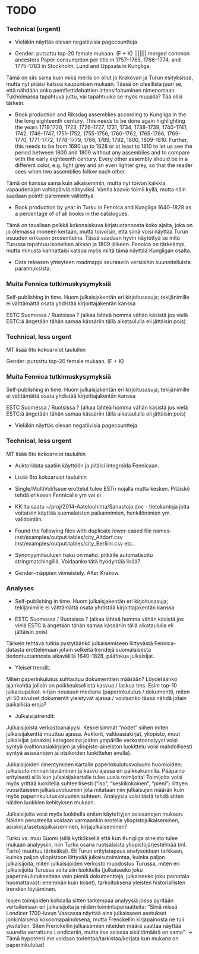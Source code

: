 TODO
==========


### Technical (urgent)

- Vieläkin näyttäs olevan negatiivisia pagecountteja

- Gender: putsattu top-20 female mukaan. (F + K)
||||||| merged common ancestors
Paper consumption per title in 1757–1765, 1766–1774, and 1775–1783 in
Stockholm, Lund and Uppsala in Kungliga.

Tämä on siis sama kuin mikä meillä on ollut jo Krakovan ja Turun esityksissä, mutta nyt pitäisi katsoa kaupunkien mukaan. Tässä on oleellista juuri se, että nähdään onko pemflettidebattien intensifoituminen nimenomaan Tukholmassa tapahtuva juttu, vai tapahtuuko se myös muualla? Tää olisi tärkein.

- Book production and Riksdag assemblies according to Kungliga in the the long eighteenth century. This needs to be done again highlighting the years 1719,1720, 1723, 1726-1727, 1731, 1734, 1738-1739, 1740-1741, 1742, 1746-1747, 1751-1752, 1755-1756, 1760-1762, 1765-1766, 1769-1770, 1771-1772, 1778-1779, 1786, 1789, 1792, 1800, 1809-1810. Further, this needs to be from 1690 up to 1828 or at least to 1810 to let us see the period between 1800 and 1809 without any assemblies and to compare with the early eighteenth century. Every other assembly should be in a different color, e.g. light grey and an even lighter grey, so that the reader sees when two assemblies follow each other.

Tämä on kanssa sama kuin aikaisemmin, mutta nyt toivon kaikkia vapaudenajan valtiopäiviä näkyviksi. Vanha kaavio toimii kyllä, mutta näin saadaan pointti paremmin välitettyä.

- Book production by year in Turku in Fennica and Kungliga 1640–1828 as a percentage of of all books in the catalogues. 

Tämä on tavallaan pelkkä kokonaiskuva kirjatuotannosta koko ajalta, joka on jo olemassa moneen kertaan, mutta toivoisin, että siinä voisi näyttää Turun osuuden erikseen prosentteina. Tässä saadaan hyvin näytettyä se mitä Turussa tapahtuu isonvihan aikaan ja 1809 jälkeen. Fennica on tärkeämpi, mutta minusta kannattaisi katsoa myös miltä tämä näyttää Kungligan osalta.


- Data releasen yhteyteen roadmappi seuraaviin versioihin
  suunnitelluista parannuksista.

### Muita Fennica tutkimuskysymyksiä

Self-publishing in time. Huom julkaisjakentän eri kirjoitusasuja;
tekijänimille ei välttämättä osata yhdistää kirjoittajakentän kanssa

ESTC Suomessa / Ruotsissa ? (alkaa lähteä homma vähän käsistä jos
vielä ESTC:ä ängetään tähän samaa kässäriin tällä aikataululla eli
jättäisin pois)


### Technical, less urgent

MT lisää 6to kokoarviot tauluihin

Gender: putsattu top-20 female mukaan. (F + K)

### Muita Fennica tutkimuskysymyksiä

Self-publishing in time. Huom julkaisjakentän eri kirjoitusasuja;
tekijänimille ei välttämättä osata yhdistää kirjoittajakentän kanssa

ESTC Suomessa / Ruotsissa ? (alkaa lähteä homma vähän käsistä jos
vielä ESTC:ä ängetään tähän samaa kässäriin tällä aikataululla eli
jättäisin pois)

- Vieläkin näyttäs olevan negatiivisia pagecountteja


### Technical, less urgent

MT lisää 6to kokoarviot tauluihin


- Auktoridata saatiin käyttöön ja pitäisi integroida Fennicaan.

- Lisää 6to kokoarviot tauluihin

- Single/MultiVol/Issue erottelut tulee ESTn nojalla mutta
  kesken. Pitäiskö tehdä erikseen Fennicalle ym vai ei

- KK:lta saatu ~/proj/2014-Aatelouhinta/Sanastoja.doc - tietokantoja
  joita voitaisiin käyttää suomalaisten paikannimien, henkilönimien
  ym. validointiin.

- Found the following files with duplicate lower-cased file names:
  inst/examples/output.tables/city_Altdorf.csv
  inst/examples/output.tables/city_Berliini.csv
  etc..

- Synonyymitaulujen haku on mahd. pitkälle automatisoitu
  stringmatchingillä. Voidaanko tätä hyödyntää lisää?
  
- Gender-mäppien viimeistely. After Krakow.


### Analyses

- Self-publishing in time. Huom julkaisjakentän eri kirjoitusasuja;
  tekijänimille ei välttämättä osata yhdistää kirjoittajakentän kanssa

- ESTC Suomessa / Ruotsissa ? (alkaa lähteä homma vähän käsistä jos
  vielä ESTC:ä ängetään tähän samaa kässäriin tällä aikataululla eli
  jättäisin pois)


Tärkein tehtävä tutkia pystytäänkö julkaisemiseen liittyvästä
Fennica-datasta erottelemaan jotain selkeitä trendejä suomalaisesta
tiedontuotannosta aikavälillä 1640-1828, pääfokus julkaisijat.

* Yleiset trendit:

Miten paperinkulutus suhtautuu dokumenttien määrään? Löydetäänkö
ajankohtia jolloin on poikkeuksellista kasvua / laskua tms. Esim
top-10 julkaisupaikat. kirjan nousuun mediana (paperinkulutus /
dokumentti, miten yli 50 sivuiset dokumentit yleistyvät ajassa /
voidaanko tässä nähdä jotain paikallisia eroja?

* Julkaisijatrendit:

Julkaisijoista verkostoanalyysi. Keskeisimmät “nodet” siihen miten
julkaisijakenttä muuttuu ajassa. Auktorit, valtioasiakirjat,
yliopisto, muut julkaisijat (ainakin) kategoroina joiden ympärille
verkostoanalyysi voisi syntyä (valtionasiakirjojen ja
yliopisto-aineiston luokittelu voisi mahdollisesti syntyä asiasanojen
ja otsikoiden luokittelun avulla).

Julkaisijoiden ilmentyminen kartalle paperinkulutusvoluumi huomioiden:
julkaisutoiminnan leviäminen ja kasvu ajassa eri
paikkakunnilla. Pääpaino erityisesti sillä kun julkaisijakartalle
tulee uusia toimijoita! Toimijoita voisi myös yrittää luokitella
suhteellisesti (“iso”, “keskikokoinen”, “pieni”) liittyen
vuosittaiseen julkaisuvoluumiin jota mitataan niin julkaisujen määrän
kuin myös paperinkulutusvoluumin suhteen. Analyysia voisi tästä tehdä
sitten näiden luokkien kehityksen mukaan.

Julkaisijoita voisi myös luokitella eniten käytettyjen asiasanojen
mukaan. Näiden perusteella voidaan varmaankin erotella
yliopistojulkaiseminen, asiakirja/asetusjulkaiseminen,
kirjajulkaiseminen?

Turku vs. muu Suomi (sillä kytköksellä että kun Kungliga aineisto
tulee mukaan analyysiin, niin Turku osana ruotsalaista
yliopistojärjestelmää (ml. Tarto) muuttuu tärkeäksi). Eli Turun
erityistapaus analysoidaan tarkkaan, kuinka paljon yliopistoon
liittyvää julkaisutoimintaa, kuinka paljon julkaisijoita, miten
julkaisijoiden verkosto muodostuu Turussa, miten eri julkaisijoita
Turussa voitaisiin luokitella (julkaiseeko joku paperinkulutukseltaan
vain pieniä dokumentteja, julkaiseeko joku painotalo huomattavasti
enemmän kuin toiset), tarkoituksena yleisten historiallisten trendien
löytäminen.

Isojen toimijoiden kohdalla sitten tarkempaa analyysiä jossa pyritään
vertailemaan eri julkaisijoita ja niiden toimintaperiaatteita: “Siinä
missä Londicer 1700-luvun Vaasassa näyttää aina julkaisseen asetukset
jonkinlaisena kokoomapainoksena, mutta Frenckellin kirjapainosta ne
tuli yksitellen. Siten Frenckellin julkaisemien niteiden määrä saattaa
näyttää suurelta verrattuna Londiceriin, mutta itse asiassa
sisältömäärä on sama”. → Tämä hypoteesi me voidaan
todentaa/tarkistaa/korjata kun mukana on paperinkulutus!



